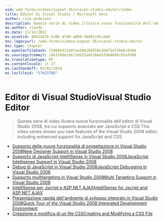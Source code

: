 ```yaml
---
uid: web-forms/videos/aspnet-35/visual-studio-editor/index
title: Editor di Visual Studio | Microsoft Docs
author: rick-anderson
description: Questa serie di video illustra nuove funzionalità dell'editor di Visual Studio 2008, tra cui supporto avanzato per JavaScript e CSS.
ms.author: riande
ms.date: 11/14/2011
ms.assetid: 8d424d7b-5206-4790-a068-36d01c05ceb0
msc.legacyurl: /web-forms/videos/aspnet-35/visual-studio-editor
msc.type: chapter
ms.openlocfilehash: f28695d13a8fee29816955813bbf34739ebc936b
ms.sourcegitcommit: 24b1f6decbb17bb22a45166e5fdb0845c65af498
ms.translationtype: MT
ms.contentlocale: it-IT
ms.lasthandoff: 03/01/2019
ms.locfileid: "57023788"
---
```

<a name="visual-studio-editor"></a><span data-ttu-id="b97ca-103">Editor di Visual Studio</span><span class="sxs-lookup"><span data-stu-id="b97ca-103">Visual Studio Editor</span></span>
====================
> <span data-ttu-id="b97ca-104">Questa serie di video illustra nuove funzionalità dell'editor di Visual Studio 2008, tra cui supporto avanzato per JavaScript e CSS.</span><span class="sxs-lookup"><span data-stu-id="b97ca-104">This video series shows you new features of the Visual Studio 2008 editor, including enhanced support for JavaScript and CSS.</span></span>


- [<span data-ttu-id="b97ca-105">Supporto delle nuove funzionalità di progettazione in Visual Studio 2008</span><span class="sxs-lookup"><span data-stu-id="b97ca-105">New Designer Support in Visual Studio 2008</span></span>](new-designer-support-in-visual-studio-2008.md)
- [<span data-ttu-id="b97ca-106">Supporto di JavaScript IntelliSense in Visual Studio 2008</span><span class="sxs-lookup"><span data-stu-id="b97ca-106">JavaScript Intellisense Support in Visual Studio 2008</span></span>](javascript-intellisense-support-in-visual-studio-2008.md)
- [<span data-ttu-id="b97ca-107">Debug di JavaScript in Visual Studio 2008</span><span class="sxs-lookup"><span data-stu-id="b97ca-107">JavaScript Debugging in Visual Studio 2008</span></span>](javascript-debugging-in-visual-studio-2008.md)
- [<span data-ttu-id="b97ca-108">Supporto multitargeting in Visual Studio 2008</span><span class="sxs-lookup"><span data-stu-id="b97ca-108">Multi Targeting Support in Visual Studio 2008</span></span>](multi-targeting-support-in-visual-studio-2008.md)
- [<span data-ttu-id="b97ca-109">IntelliSense per Jscript e ASP.NET AJAX</span><span class="sxs-lookup"><span data-stu-id="b97ca-109">IntelliSense for Jscript and ASP.NET AJAX</span></span>](intellisense-for-jscript-and-aspnet-ajax.md)
- [<span data-ttu-id="b97ca-110">Presentazione rapida dell'ambiente di sviluppo integrato in Visual Studio 2008</span><span class="sxs-lookup"><span data-stu-id="b97ca-110">Quick Tour of the Visual Studio 2008 Integrated Development Environment</span></span>](quick-tour-of-the-visual-studio-2008-integrated-development-environment.md)
- [<span data-ttu-id="b97ca-111">Creazione e modifica di un file CSS</span><span class="sxs-lookup"><span data-stu-id="b97ca-111">Creating and Modifying a CSS File</span></span>](creating-and-modifying-a-css-file.md)
